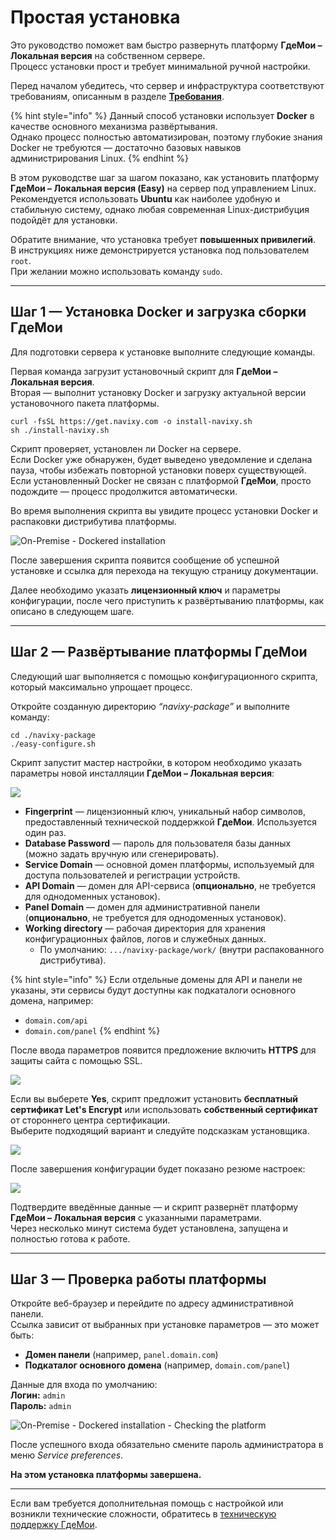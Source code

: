# Простая установка

Это руководство поможет вам быстро развернуть платформу **ГдеМои – Локальная версия** на собственном сервере.  
Процесс установки прост и требует минимальной ручной настройки.

Перед началом убедитесь, что сервер и инфраструктура соответствуют требованиям, описанным в разделе [**Требования**](../requirements/).

{% hint style="info" %}
Данный способ установки использует **Docker** в качестве основного механизма развёртывания.  
Однако процесс полностью автоматизирован, поэтому глубокие знания Docker не требуются — достаточно базовых навыков администрирования Linux.
{% endhint %}

В этом руководстве шаг за шагом показано, как установить платформу **ГдеМои – Локальная версия (Easy)** на сервер под управлением Linux.  
Рекомендуется использовать **Ubuntu** как наиболее удобную и стабильную систему, однако любая современная Linux-дистрибуция подойдёт для установки.

Обратите внимание, что установка требует **повышенных привилегий**.  
В инструкциях ниже демонстрируется установка под пользователем `root`.  
При желании можно использовать команду `sudo`.

---

## Шаг 1 — Установка Docker и загрузка сборки ГдеМои

Для подготовки сервера к установке выполните следующие команды.

Первая команда загрузит установочный скрипт для **ГдеМои – Локальная версия**.  
Вторая — выполнит установку Docker и загрузку актуальной версии установочного пакета платформы.

```
curl -fsSL https://get.navixy.com -o install-navixy.sh
sh ./install-navixy.sh
```

Скрипт проверяет, установлен ли Docker на сервере.  
Если Docker уже обнаружен, будет выведено уведомление и сделана пауза, чтобы избежать повторной установки поверх существующей.  
Если установленный Docker не связан с платформой **ГдеМои**, просто подождите — процесс продолжится автоматически.

Во время выполнения скрипта вы увидите процесс установки Docker и распаковки дистрибутива платформы.

![On-Premise - Dockered installation](../../../on-premise/on-premise/platform-installation/attachments/newdocker.gif)

После завершения скрипта появится сообщение об успешной установке и ссылка для перехода на текущую страницу документации.

Далее необходимо указать **лицензионный ключ** и параметры конфигурации, после чего приступить к развёртыванию платформы, как описано в следующем шаге.

---

## Шаг 2 — Развёртывание платформы ГдеМои

Следующий шаг выполняется с помощью конфигурационного скрипта, который максимально упрощает процесс.

Откройте созданную директорию _“navixy-package”_ и выполните команду:

```
cd ./navixy-package
./easy-configure.sh
```


Скрипт запустит мастер настройки, в котором необходимо указать параметры новой инсталляции **ГдеМои – Локальная версия**:

![](../../../on-premise/on-premise/platform-installation/attachments/image-20250306-184855.png)

* **Fingerprint** — лицензионный ключ, уникальный набор символов, предоставленный технической поддержкой **ГдеМои**. Используется один раз.  
* **Database Password** — пароль для пользователя базы данных (можно задать вручную или сгенерировать).  
* **Service Domain** — основной домен платформы, используемый для доступа пользователей и регистрации устройств.  
* **API Domain** — домен для API-сервиса (**опционально**, не требуется для однодоменных установок).  
* **Panel Domain** — домен для административной панели (**опционально**, не требуется для однодоменных установок).  
* **Working directory** — рабочая директория для хранения конфигурационных файлов, логов и служебных данных.  
  * По умолчанию: `.../navixy-package/work/` (внутри распакованного дистрибутива).  

{% hint style="info" %}
Если отдельные домены для API и панели не указаны, эти сервисы будут доступны как подкаталоги основного домена, например:

* `domain.com/api`  
* `domain.com/panel`
{% endhint %}

После ввода параметров появится предложение включить **HTTPS** для защиты сайта с помощью SSL.

![](../../../on-premise/on-premise/platform-installation/attachments/image-20250306-191609.png)

Если вы выберете **Yes**, скрипт предложит установить **бесплатный сертификат Let's Encrypt** или использовать **собственный сертификат** от стороннего центра сертификации.  
Выберите подходящий вариант и следуйте подсказкам установщика.

![](../../../on-premise/on-premise/platform-installation/attachments/image-20250306-191842.png)

После завершения конфигурации будет показано резюме настроек:

![](../../../on-premise/on-premise/platform-installation/attachments/image-20250306-192813.png)

Подтвердите введённые данные — и скрипт развернёт платформу **ГдеМои – Локальная версия** с указанными параметрами.  
Через несколько минут система будет установлена, запущена и полностью готова к работе.

---

## Шаг 3 — Проверка работы платформы

Откройте веб-браузер и перейдите по адресу административной панели.  
Ссылка зависит от выбранных при установке параметров — это может быть:

* **Домен панели** (например, `panel.domain.com`)  
* **Подкаталог основного домена** (например, `domain.com/panel`)  

Данные для входа по умолчанию:  
**Логин:** `admin`  
**Пароль:** `admin`

![On-Premise - Dockered installation - Checking the platform](../../../on-premise/on-premise/platform-installation/attachments/chrome_VFgPhAehZp.gif)

После успешного входа обязательно смените пароль администратора в меню _Service preferences_.

**На этом установка платформы завершена.**

---

Если вам требуется дополнительная помощь с настройкой или возникли технические сложности, обратитесь в [техническую поддержку ГдеМои](mailto:support@gdemoi.com).
